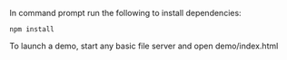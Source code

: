 In command prompt run the following to install dependencies:

```
npm install
```

To launch a demo, start any basic file server and open demo/index.html
